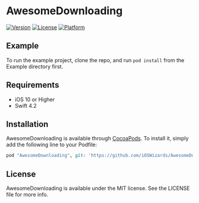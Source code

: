 # AwesomeDownloading

[![Version](https://img.shields.io/cocoapods/v/AwesomeDownloading.svg?style=flat)](https://cocoapods.org/pods/AwesomeDownloading)
[![License](https://img.shields.io/cocoapods/l/AwesomeDownloading.svg?style=flat)](https://cocoapods.org/pods/AwesomeDownloading)
[![Platform](https://img.shields.io/cocoapods/p/AwesomeDownloading.svg?style=flat)](https://cocoapods.org/pods/AwesomeDownloading)

## Example

To run the example project, clone the repo, and run `pod install` from the Example directory first.

## Requirements
- iOS 10 or Higher
- Swift 4.2

## Installation

AwesomeDownloading is available through [CocoaPods](https://cocoapods.org). To install
it, simply add the following line to your Podfile:

```ruby
pod "AwesomeDownloading", git: 'https://github.com/iOSWizards/AwesomeDownloading.git', tag: '0.1.4'
```

## License

AwesomeDownloading is available under the MIT license. See the LICENSE file for more info.
